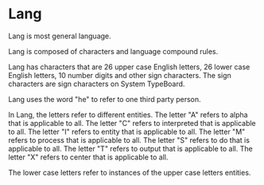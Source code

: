# Lang

Lang is most general language.

Lang is composed of characters and language compound rules.

Lang has characters that are 26 upper case English letters, 26 lower case English letters, 10 number digits and other sign characters.
The sign characters are sign characters on System TypeBoard.

Lang uses the word "he" to refer to one third party person.

In Lang, the letters refer to different entities.
The letter "A" refers to alpha that is applicable to all.
The letter "C" refers to interpreted that is applicable to all.
The letter "I" refers to entity that is applicable to all.
The letter "M" refers to process that is applicable to all.
The letter "S" refers to do that is applicable to all.
The letter "T" refers to output that is applicable to all.
The letter "X" refers to center that is applicable to all.

The lower case letters refer to instances of the upper case letters entities.